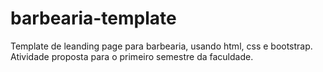 # barbearia-template
Template de leanding page  para barbearia, usando html, css e bootstrap. Atividade proposta para o primeiro semestre da faculdade. 
